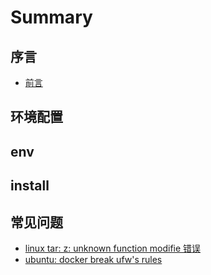 # Summary

## 序言

- [前言](README.md)

## 环境配置

<!-- - [ceph 环境配置](docs/env.md)  -->

## env

## install



## 常见问题

* [linux tar: z: unknown function modifie 错误](post/linux-tar-z-unknown-function-modifie.md)
* [ubuntu: docker break ufw's rules](post/ubuntu-docker-break-ufw-rules.md)




